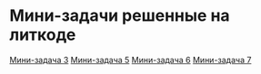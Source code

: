 # Мини-задачи решенные на литкоде

[Мини-задача 3](https://leetcode.com/problems/binary-search/submissions/1167658764)
[Мини-задача 5](https://leetcode.com/problems/h-index/submissions/1170320504/)
[Мини-задача 6](https://leetcode.com/problems/wiggle-sort-ii/submissions/1170581301/)
[Мини-задача 7](https://leetcode.com/problems/sort-an-array/submissions/1175117954)